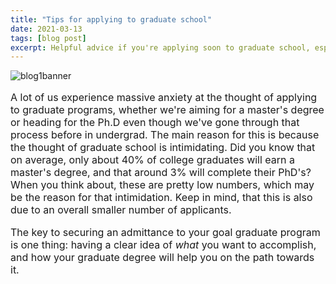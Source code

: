 ```yaml
---
title: "Tips for applying to graduate school"
date: 2021-03-13
tags: [blog post]
excerpt: Helpful advice if you're applying soon to graduate school, especially in engineering!
---
```

<img src="/images/bannerb1.png" alt="blog1banner" class = "center">
<p style="font-size:16px">A lot of us experience massive anxiety at the thought of applying to graduate programs, whether we're aiming for a master's degree or heading for the Ph.D even though we've gone through that process before in undergrad. The main reason for this is because the thought of graduate school is intimidating. Did you know that on average, only about 40% of college graduates will earn a master's degree, and that around 3% will complete their PhD's? When you think about, these are pretty low numbers, which may be the reason for that intimidation. Keep in mind, that this is also due to an overall smaller number of applicants.</p>
<p style="font-size:16px">The key to securing an admittance to your goal graduate program is one thing: having a clear idea of <i>what</i> you want to accomplish, and how your graduate degree will help you on the path towards it. 
